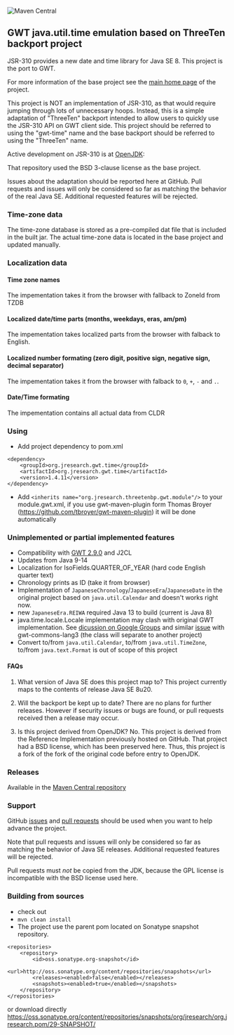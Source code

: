 ![Maven Central](https://img.shields.io/maven-central/v/org.jresearch.gwt.time/org.jresearch.gwt.time?style=plastic)

## GWT java.util.time emulation based on ThreeTen backport project
JSR-310 provides a new date and time library for Java SE 8.
This project is the port to GWT.

For more information of the base project see the [main home page](https://www.threeten.org/threetenbp/) of the project.

This project is NOT an implementation of JSR-310, as that would require
jumping through lots of unnecessary hoops.
Instead, this is a simple adaptation of "ThreeTen" backport intended to allow users to quickly use the JSR-310 API on GWT client side.
This project should be referred to using the "gwt-time" name and the base backport should be referred to using the "ThreeTen" name.

Active development on JSR-310 is at [OpenJDK](http://openjdk.java.net/):

That repository used the BSD 3-clause license as the base project.

Issues about the adaptation should be reported here at GitHub.
Pull requests and issues will only be considered so far as matching the behavior of the real Java SE. Additional requested features will be rejected.

### Time-zone data
The time-zone database is stored as a pre-compiled dat file that is included in the built jar. The actual time-zone data is located in the base project and updated manually.

### Localization data
#### Time zone names
The impementation takes it from the browser with fallback to ZoneId from TZDB
#### Localized date/time parts (months, weekdays, eras, am/pm)
The impementation takes localized parts from the browser with falback to English.
#### Localized number formating (zero digit, positive sign, negative sign, decimal separator)
The impementation takes it from the browser with falback to `0`, `+`, `-` and `.`.
#### Date/Time formating
The impementation contains all actual data from CLDR 

### Using

* Add project dependency to pom.xml
```
<dependency>
    <groupId>org.jresearch.gwt.time</groupId>
    <artifactId>org.jresearch.gwt.time</artifactId>
    <version>1.4.11</version>
</dependency>
```
* Add `<inherits name="org.jresearch.threetenbp.gwt.module"/>` to your module.gwt.xml, if you use gwt-maven-plugin form Thomas Broyer (https://github.com/tbroyer/gwt-maven-plugin) it will be done automatically

### Unimplemented or partial implemented features
* Compatibility with [GWT 2.9.0](https://github.com/foal/gwt-time/issues/3) and J2CL
* Updates from Java 9-14
* Localization for IsoFields.QUARTER_OF_YEAR (hard code English quarter text)
* Chronology prints as ID (take it from browser)
* Implementation of `JapaneseChronology`/`JapaneseEra`/`JapaneseDate` in the original project based on `java.util.Calendar` and doesn't works right now.
* new `JapaneseEra.REIWA` required Java 13 to build (current is Java 8)
* java.time.locale.Locale implementation may clash with original GWT implementation. See [dicussion on Google Groups](https://groups.google.com/forum/#!msg/Google-Web-Toolkit/D0I1-Oao_V8/k5FEBrxNBQAJ) and similar [issue](https://github.com/gwtproject/gwt/issues/9682) with gwt-commons-lang3 (the class will separate to another project)
* Convert to/from `java.util.Calendar`, to/from `java.util.TimeZone`, to/from `java.text.Format` is out of scope of this project


#### FAQs

1. What version of Java SE does this project map to?
This project currently maps to the contents of release Java SE 8u20.

2. Will the backport be kept up to date?
There are no plans for further releases.
However if security issues or bugs are found, or pull requests received then a release may occur.

3. Is this project derived from OpenJDK?
No. This project is derived from the Reference Implementation previously hosted on GitHub.
That project had a BSD license, which has been preserved here.
Thus, this project is a fork of the fork of the original code before entry to OpenJDK.

### Releases
Available in the [Maven Central repository](https://search.maven.org/search?q=a:org.jresearch.gwt.time)

### Support
GitHub [issues](https://github.com/foal/gwt-time/issues) and [pull requests](https://github.com/foal/gwt-time/pulls)
should be used when you want to help advance the project.

Note that pull requests and issues will only be considered so far as matching the behavior of Java SE releases.
Additional requested features will be rejected.

Pull requests must _not_ be copied from the JDK, because the GPL license is incompatible with the BSD license used here.


### Building from sources

* check out
* `mvn clean install`
* The project use the parent pom located on Sonatype snapshot repository.
```
<repositories>
    <repository>
        <id>oss.sonatype.org-snapshot</id>
        <url>http://oss.sonatype.org/content/repositories/snapshots</url>
        <releases><enabled>false</enabled></releases>
        <snapshots><enabled>true</enabled></snapshots>
    </repository>
</repositories>
```
or download directly https://oss.sonatype.org/content/repositories/snapshots/org/jresearch/org.jresearch.pom/29-SNAPSHOT/
